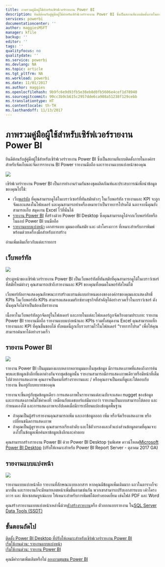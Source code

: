 ```yaml
---
title: ภาพรวมคู่มือผู้ใช้สำหรับเซิร์ฟเวอร์รายงาน Power BI
description: ยินดีต้อนรับสู่คู่มือผู้ใช้สำหรับเซิร์ฟเวอร์รายงาน Power BI ซึ่งเป็นสถานทีแบบติดตั้งภายในองค์กร สำหรับจัดเก็บและจัดการรายงาน BI Power รายงานมือถือ และรายงานแบบแบ่งหน้าของคุณ
services: powerbi
documentationcenter: ''
author: maggiesMSFT
manager: kfile
backup: ''
editor: ''
tags: ''
qualityfocus: no
qualitydate: ''
ms.service: powerbi
ms.devlang: NA
ms.topic: article
ms.tgt_pltfrm: NA
ms.workload: powerbi
ms.date: 11/01/2017
ms.author: maggies
ms.openlocfilehash: 9b9fc6e9d93fb5e38eb8d0fb5606e4cef1d78940
ms.sourcegitcommit: 99cc3b9cb615c2957dde6ca908a51238f129cebb
ms.translationtype: HT
ms.contentlocale: th-TH
ms.lasthandoff: 11/13/2017
---
```

# <a name="user-handbook-overview-for-power-bi-report-server"></a>ภาพรวมคู่มือผู้ใช้สำหรับเซิร์ฟเวอร์รายงาน Power BI
ยินดีต้อนรับสู่คู่มือผู้ใช้สำหรับเซิร์ฟเวอร์รายงาน Power BI ซึ่งเป็นสถานทีแบบติดตั้งภายในองค์กร สำหรับจัดเก็บและจัดการรายงาน BI Power รายงานมือถือ และรายงานแบบแบ่งหน้าของคุณ

![](media/user-handbook-overview/web-portal.png)

เซิร์ฟเวอร์รายงาน Power BI เป็นการทำงานร่วมกันของชุดผลิตภัณฑ์และประสบการณ์เพื่อนำข้อมูลของคุณไปใช้:

* เว็บ[พอร์ทัล](#web-portal) ที่คุณสามารถดูได้ในเบราว์เซอร์ที่ทันสมัยต่างๆ ในเว็บพอร์ทัล รายงานและ KPI จะถูกจัดและแสดงในโฟลเดอร์ และคุณสามารถทำเครื่องหมายว่าเป็นรายการโปรดได้ นอกจากนี้คุณยังสามารถเก็บ สมุดงาน Excel ไว้ที่นั่นได้
* [รายงาน Power BI](#power-bi-reports) ที่สร้างด้วย Power BI Desktop ซึ่งคุณสามารถดูได้จากเว็บพอร์ทัลหรือในแอป Power BI บนมือถือ
* [รายงานแบบแบ่งหน้า](#paginated-reports) เอกสารแบบ มุมมองทันสมัย และ เค้าโครงถาวร ที่เหมาะสำหรับการพิมพ์ พร้อมด้วยเครื่องมือสำหรับการสร้าง

อ่านเพิ่มเติมเกี่ยวกับแต่ละรายการ

## <a name="web-portal"></a>เว็บพอร์ทัล
![](media/user-handbook-overview/web-portal.png)

ประตูหน้าของเซิร์ฟเวอร์รายงาน Power BI เป็นเว็บพอร์ทัลที่ทันสมัยที่คุณสามารถดูได้ในเบราว์เซอร์ที่สมัยใหม่ต่างๆ คุณสามารถเข้าถึงรายงานและ KPI ของคุณทั้งหมดในพอร์ทัลใหม่ได้

เว็บพอร์ทัลอาจแสดงคุณลักษณะการสร้างแบรนด์แบบกำหนดเองขององค์กรของคุณและแสดงสิทธิ์ KPIs ในเว็บพอร์ทัล KPIs สามารถแสดงเมตริกซ์ทางธุรกิจที่สำคัญได้อย่างรวดเร็วในเบราว์เซอร์ ดังนั้นคุณจึงไม่จำเป็นต้องเปิดรายงาน

เนื้อหาในเว็บพอร์ทัลถูกจัดอยู่ในโฟลเดอร์ และภายในแต่ละโฟลเดอร์ถูกจัดเรียงตามประเภท: รายงาน Power BI รายงานมือถือ รายงานแบบแบ่งหน้าและ KPIs รวมทั้งสมุดงาน Excel คุณสามารถแท็กรายงานและ KPI ที่คุณชื่นชอบได้ ทั้งหมดนี้ถูกเก็บรวบรวมไว้ในโฟลเดอร์ “รายการโปรด” เพื่อให้คุณสามารถค้นหาได้อย่างรวดเร็ว

## <a name="power-bi-reports"></a>รายงาน Power BI
![](media/user-handbook-overview/powerbi-reports.png)

รายงาน Power BI เป็นมุมมองแบบหลากหลายมุมมองในชุดข้อมูล มีการแสดงภาพที่แสดงถึงการค้นพบและข้อมูลเชิงลึกที่แตกต่างกันจากชุดข้อมูลนั้น รายงานสามารถมีการแสดงภาพเดียวหรือมีหน้าที่เต็มไปด้วยการแสดงภาพ คุณอาจเป็นคนที่สร้างรายงานและ / หรือคุณอาจเป็นคนที่ดูและโต้ตอบกับรายงาน ขึ้นอยู่กับบทบาทของคุณ

รายงานจะขึ้นอยู่กับชุดข้อมูลเดียว การแสดงภาพในรายงานแต่ละฉบับจะแสดง nugget ของข้อมูล และการแสดงภาพไม่ใช่ค่าคงที่: เหมือนกับแดชบอร์แต่มีมากกว่า รายงานเป็นแบบสามารถโต้ตอบ และกำหนดเองได้ และการแสดงภาพจะอัปเดตเมื่อมีการเปลี่ยนแปลงข้อมูลพื้นฐาน

* ถ้าคุณเป็นผู้สร้างรายงานคุณสามารถเพิ่ม และเอาข้อมูลออก เพิ่ม หรือจัดเรียงแสดงภาพ หรือเปลี่ยนชนิดการแสดงภาพ
* ถ้าคุณเป็นผู้ดูรายงาน คุณสามารถเรียงลำดับ และใช้ตัวกรองและตัวแบ่งส่วนข้อมูลตามที่คุณเจาะลงไปในข้อมูลเพื่อค้นหาข้อมูลเชิงลึกและคำตอบ

คุณสามารถสร้างรายงาน Power BI ด้วย Power BI Desktop รุ่นพิเศษ ดาวน์โหลด[Microsoft Power BI Desktop](https://go.microsoft.com/fwlink/?linkid=837581) (ปรับให้เหมาะสำหรับ Power BI Report Server - ตุลาคม 2017 GA)

## <a name="paginated-reports"></a>รายงานแบบแบ่งหน้า
![](media/user-handbook-overview/paginated-reports.png)

รายงานแบบแบ่งหน้าคือ รายงานที่ลักษณะแบบเอกสาร หากคุณมีข้อมูลเพิ่มเติมมาก แถวในตารางก็จะมากขึ้น และรายงานก็จะมีหมายเลขหน้าเพิ่มขึ้นตามเช่นกัน พวกเขาสามารถปรับเอกสารแบบ เค้าโครงถาวร และ พิกเซลสมบูรณ์แบบ ให้เหมาะสำหรับการพิมพ์ได้อย่างยอดเยี่ยม เช่นไฟล์ PDF และ Word

คุณสร้างรายงานแบบแบ่งหน้าเหล่านี้ด้วย[ตัวสร้างรายงาน](https://docs.microsoft.com/sql/reporting-services/report-builder/report-builder-in-sql-server-2016)หรือ ตัวออกแบบรายงาน ใน[SQL Server Data Tools (SSDT)](https://docs.microsoft.com/sql/reporting-services/tools/reporting-services-in-sql-server-data-tools-ssdt)

## <a name="next-steps"></a>ขั้นตอนถัดไป
[ติดตั้ง Power BI Desktop ที่ปรับให้เหมาะสำหรับเซิร์ฟเวอร์รายงาน Power BI](install-powerbi-desktop.md)  
[เริ่มใช้งานด่วน: รายงานแบบแบ่งหน้า](quickstart-create-paginated-report.md)  
[เริ่มใช้งานด่วน: รายงาน Power BI](quickstart-create-powerbi-report.md)

คุณมีคำถามเพิ่มเติมหรือไม่ [ลองถามชุมชน Power BI](https://community.powerbi.com/)

